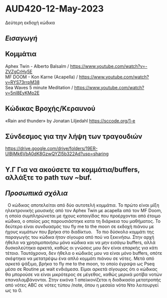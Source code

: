 # AUD420-12-May-2023

Δεύτερη εκδοχή κώδικα 

<i>Εισαγωγή</i><br><br>
Κομμάτια
---------
Aphex Twin - Alberto Balsalm / https://www.youtube.com/watch?v=-ZVZgCrHy5E<br>
MF DOOM - Kon Karne (Acapella) / https://www.youtube.com/watch?v=RYS73rrpM38<br>
Sea Waves 5 minute Meditation / https://www.youtube.com/watch?v=5nI8EyKMo2E

Κώδικας Βροχής/Κεραυνού
-----------------------
«Rain and thunder» by Jonatan Liljedahl
https://sccode.org/1-e

Σύνδεσμος για την λήψη των τραγουδιών
-------------------------------------
https://drive.google.com/drive/folders/19ER-UlBjMk6VbA0dK8GzwQYZl5b322Ad?usp=sharing

Υ.Γ Για να ακούσετε τα κομμάτια/buffers, αλλάξτε το path των ~buf.
<br>
<br>
<i>Προσωπικά σχόλια</i>
-----------------------
&nbsp;&nbsp;Ο κώδικας αποτελείται από δύο αυτοτελή κομμάτια. Το πρώτο είναι μίξη ηλεκτρονικής μουσικής από τον Aphex Twin με acapella από τον MF Doom, η οποία συμπληρώνεται με ήχους καταιγίδας που προέρχονται από έτοιμο κώδικα, ο οποίος μας παρουσιάστηκε κατα τη διάρκεια του μαθήματος. Το δεύτερο είναι συνδυασμός του fly me to the moon σε εκδοχή πιάνου με ήχους κυμάτων που βρήκα στο διαδίκτυο. 
&nbsp;&nbsp;Το πιο δύσκολο κομμάτι της παραγωγής του κώδικα ήταν σίγουρα από πού να ξεκινήσω. Στην αρχή ήθελα να χρησιμοποιήσω μόνο κώδικα και να μην εισάγω buffers, αλλά δυσκολεύτηκα αρκετά, καθώς οι γνώσεις μου δεν είναι επαρκής για κάτι τέτοιο. Ταυτόχρονα, δεν ήθελα ο κώδικάς μου να είναι μόνο buffers, οπότε σκέφτηκα να μετατρέψω ένα απλό κομμάτι πιάνου σε νότες. Μετά από αρκετό ψάξιμο, βρήκα το fly me to the moon, το οποίο έγραψα ως Pseq μέσα σε Routine με wait ενδιάμεσα. Είμαι αρκετά σίγουρος ότι ο κώδικας θα μπορούσε να είναι μικρότερος σε μέγεθος, καθώς μερικά μοτίβα νοτών επαναλαμβάνονται. Στην εικόνα 1 απείικονίζεται η διαδικασία μετατροπής από νότες ABC σε νότες τύπου /note, όπου η μεσαία νότα Ντο λειτουργεί ως το 0.
